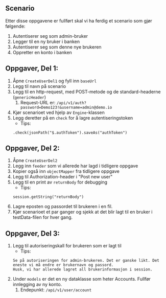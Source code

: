 ## Scenario
Etter disse oppgavene er fullført skal vi ha ferdig et scenario som gjør følgende:
1. Autentiserer seg som admin-bruker
2. Legger til en ny bruker i banken
3. Autentiserer seg som denne nye brukeren
4. Oppretter en konto i banken

## Oppgaver, Del 1:
1. Åpne `CreateUserDel1` og fyll inn `baseUrl`
2. Legg til navn på scenario
3. Legg til en http-request, med POST-metode og de standard-headerne (`genericHeader`)
   1. Request-URL er: `/api/v1/auth?password=Demo123!&username=admin@demo.io`
4. Kjør scenarioet ved hjelp av `Engine`-klassen
5. Legg deretter på en `check` for å lagre autentiseringstoken
    - Tips:
   ```
   .check(jsonPath("$.authToken").saveAs("authToken")
   ```

## Oppgaver, Del 2:
1. Åpne `CreateUserDel2`
2. Legg inn `feeder` som vi allerede har lagd i tidligere oppgave
3. Kopier også inn `objectMapper` fra tidligere oppgave
4. Legg til Authorization-header i "Post new user"
5. Legg til en print av `returnBody` for debugging
   - Tips:
   ```
   session.getString("returnBody")
   ```
6. Lagre eposten og passordet til brukeren i en fil.
7. Kjør scenarioet et par ganger og sjekk at det blir lagt til en bruker i testData-filen for hver gang.

## Oppgaver, Del 3:
1. Legg til autoriseringskall for brukeren som er lagt til
   - Tips: 
   ```
   Se på autoriseringen for admin-brukeren. Det er ganske likt. Det eneste vi må endre er brukernavn og passord.
   Husk, vi har allerede lagret all brukerinformasjon i session.
   ```
2. Under `models` er det en ny dataklasse som heter Accounts. Fullfør innlegging av ny konto. 
   1. Endepunkt: `/api/v1/user/account`
